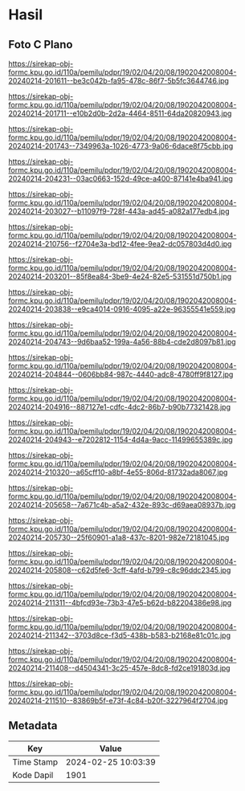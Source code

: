 # Hasil

## Foto C Plano

https://sirekap-obj-formc.kpu.go.id/110a/pemilu/pdpr/19/02/04/20/08/1902042008004-20240214-201611--be3c042b-fa95-478c-86f7-5b5fc3644746.jpg

https://sirekap-obj-formc.kpu.go.id/110a/pemilu/pdpr/19/02/04/20/08/1902042008004-20240214-201711--e10b2d0b-2d2a-4464-8511-64da20820943.jpg

https://sirekap-obj-formc.kpu.go.id/110a/pemilu/pdpr/19/02/04/20/08/1902042008004-20240214-201743--7349963a-1026-4773-9a06-6dace8f75cbb.jpg

https://sirekap-obj-formc.kpu.go.id/110a/pemilu/pdpr/19/02/04/20/08/1902042008004-20240214-204231--03ac0663-152d-49ce-a400-87141e4ba941.jpg

https://sirekap-obj-formc.kpu.go.id/110a/pemilu/pdpr/19/02/04/20/08/1902042008004-20240214-203027--b11097f9-728f-443a-ad45-a082a177edb4.jpg

https://sirekap-obj-formc.kpu.go.id/110a/pemilu/pdpr/19/02/04/20/08/1902042008004-20240214-210756--f2704e3a-bd12-4fee-9ea2-dc057803d4d0.jpg

https://sirekap-obj-formc.kpu.go.id/110a/pemilu/pdpr/19/02/04/20/08/1902042008004-20240214-203201--85f8ea84-3be9-4e24-82e5-531551d750b1.jpg

https://sirekap-obj-formc.kpu.go.id/110a/pemilu/pdpr/19/02/04/20/08/1902042008004-20240214-203838--e9ca4014-0916-4095-a22e-96355541e559.jpg

https://sirekap-obj-formc.kpu.go.id/110a/pemilu/pdpr/19/02/04/20/08/1902042008004-20240214-204743--9d6baa52-199a-4a56-88b4-cde2d8097b81.jpg

https://sirekap-obj-formc.kpu.go.id/110a/pemilu/pdpr/19/02/04/20/08/1902042008004-20240214-204844--0606bb84-987c-4440-adc8-4780ff9f8127.jpg

https://sirekap-obj-formc.kpu.go.id/110a/pemilu/pdpr/19/02/04/20/08/1902042008004-20240214-204916--887127e1-cdfc-4dc2-86b7-b90b77321428.jpg

https://sirekap-obj-formc.kpu.go.id/110a/pemilu/pdpr/19/02/04/20/08/1902042008004-20240214-204943--e7202812-1154-4d4a-9acc-11499655389c.jpg

https://sirekap-obj-formc.kpu.go.id/110a/pemilu/pdpr/19/02/04/20/08/1902042008004-20240214-210320--a65cff10-a8bf-4e55-806d-81732ada8067.jpg

https://sirekap-obj-formc.kpu.go.id/110a/pemilu/pdpr/19/02/04/20/08/1902042008004-20240214-205658--7a671c4b-a5a2-432e-893c-d69aea08937b.jpg

https://sirekap-obj-formc.kpu.go.id/110a/pemilu/pdpr/19/02/04/20/08/1902042008004-20240214-205730--25f60901-a1a8-437c-8201-982e72181045.jpg

https://sirekap-obj-formc.kpu.go.id/110a/pemilu/pdpr/19/02/04/20/08/1902042008004-20240214-205808--c62d5fe6-3cff-4afd-b799-c8c96ddc2345.jpg

https://sirekap-obj-formc.kpu.go.id/110a/pemilu/pdpr/19/02/04/20/08/1902042008004-20240214-211311--4bfcd93e-73b3-47e5-b62d-b82204386e98.jpg

https://sirekap-obj-formc.kpu.go.id/110a/pemilu/pdpr/19/02/04/20/08/1902042008004-20240214-211342--3703d8ce-f3d5-438b-b583-b2168e81c01c.jpg

https://sirekap-obj-formc.kpu.go.id/110a/pemilu/pdpr/19/02/04/20/08/1902042008004-20240214-211408--d4504341-3c25-457e-8dc8-fd2ce191803d.jpg

https://sirekap-obj-formc.kpu.go.id/110a/pemilu/pdpr/19/02/04/20/08/1902042008004-20240214-211510--83869b5f-e73f-4c84-b20f-3227964f2704.jpg


## Metadata

| Key        | Value               |
| ---------- | ------------------- |
| Time Stamp | 2024-02-25 10:03:39 |
| Kode Dapil | 1901                |



